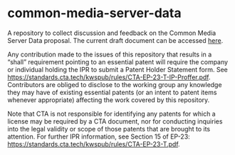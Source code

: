 # common-media-server-data
A repository to collect discussion and feedback on the Common Media Server Data proposal. The current draft document can be accessed [here](https://docs.google.com/document/d/1BlTHfbF2VGSlA4vLx1fMssWqiGWYuzhmTfQ8VeyxF8g).

Any contribution made to the issues of this repository that results in a “shall” requirement pointing to an essential patent will require the company or individual holding the IPR to submit a Patent Holder Statement form. See https://standards.cta.tech/kwspub/rules/CTA-EP-23-T-IP-Proffer.pdf. Contributors are obliged to disclose to the working group any knowledge they may have of existing essential patents (or an intent to patent items whenever appropriate) affecting the work covered by this repository. 
 
Note that CTA is not responsible for identifying any patents for which a license may be required by a CTA document, nor for conducting inquiries into the legal validity or scope of those patents that are brought to its attention. For further IPR information, see Section 15 of EP-23: https://standards.cta.tech/kwspub/rules/CTA-EP-23-T.pdf.
